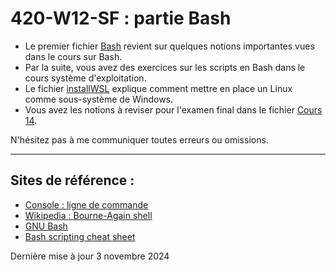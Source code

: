 # 420-W12-SF : partie Bash

- Le premier fichier [Bash](Bash.md) revient sur quelques notions importantes vues dans le cours sur Bash.
- Par la suite, vous avez des exercices sur les scripts en Bash dans le cours système d'exploitation.
- Le fichier [installWSL](InstalleWSL.md) explique comment mettre en place un Linux comme sous-système de Windows.
- Vous avez les notions à reviser pour l'examen final dans le fichier [Cours 14](Cours14.md).

N'hésitez pas à me communiquer toutes erreurs ou omissions.


--- 
## Sites de référence :

- [Console : ligne de commande](https://doc.ubuntu-fr.org/tutoriel/console_ligne_de_commande)
- [Wikipedia : Bourne-Again shell](https://fr.wikipedia.org/wiki/Bourne-Again_shell)
- [GNU Bash](https://www.gnu.org/software/bash/)
- [Bash scripting cheat sheet](https://devhints.io/bash)

Dernière mise à jour 3 novembre 2024
